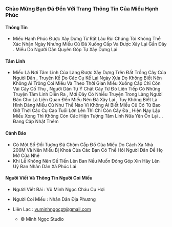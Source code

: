### Chào Mừng Bạn Đã Đến Với Trang Thông Tin Của Miếu Hạnh Phúc


####         Thông Tin

  - Miếu Hạnh Phúc Được Xây Dựng Từ Rất Lâu Rùi Chúng Tôi Không Thể Xác Nhận Ngày Nhưng Miếu Cũ Đã Xuống Cấp Và Được Xây Lại Gần Đây . Miếu Do Người Dân Quyên Góp Tự Xây Dựng Lại 
   
####       Tâm Linh 

   - Miếu Là Nơi Tâm Linh Của Làng Được Xây Dựng Trên Đất Trồng Cây Của Người Dân , Truyên Kể Do Các Cụ Kể Lại Ngày Xưa Do Không Biết Nên Không Ai Trông Coi Miếu Và Theo Thời Gian Miếu Xuống Cấp Chỉ Còn Vài Cây Cổ Thụ , Người Dân Tự Ý Chặt Cây Từ Đó Liên Tiếp Có Những Truyện Tâm Linh Diễn Ra , Mới Đây Có Nhiều Truyện Trong Làng Người Đân Cho Là Liên Quan Đến Miếu Nên Đã Xây Lại , Tuy Không Biết Là Hình Dáng Miếu Cũ Như Thế Nào Vì Không Ai Biết Miếu Cũ Có Từ Bao Giờ Thời Các Cụ Cao Tuổi Lớn Lên Thì Chỉ Còn Cây Đa , Hiện Nay Lập Miếu Xong Thì Không Còn Các Hiện Tượng Tâm Linh Nữa Yên Ổn Lại ... Đang Cập Nhật Thêm

####         Cảnh Báo 

   - Có Một Số Đối Tượng Đã Chộm Cắp Đồ Của Miếu Do Cách Xa Nhà 200M Và Nên Miếu Bị Khoá Cửa Các Bạn Có Thể Hỏi Người Dân Để Họ Mở Cửa Nhé
   - Khi Lễ Không Nên Để Tiền Lên Ban Nếu Muốn Đóng Góp Xin Hãy Lên Uỷ Ban Nhân Dân Xã Phúc Lai


#### Người Viết Và Thông Tin Người Coi Miếu 
 - Người Viết Bài : Vũ Minh Ngọc Cháu Cụ Hợi
 - Người Coi Miếu : Nhân Dân Địa Phương

 - Liên Lạc : vuminhngocpt@gmail.com


    - © Minh Ngọc Studio 
